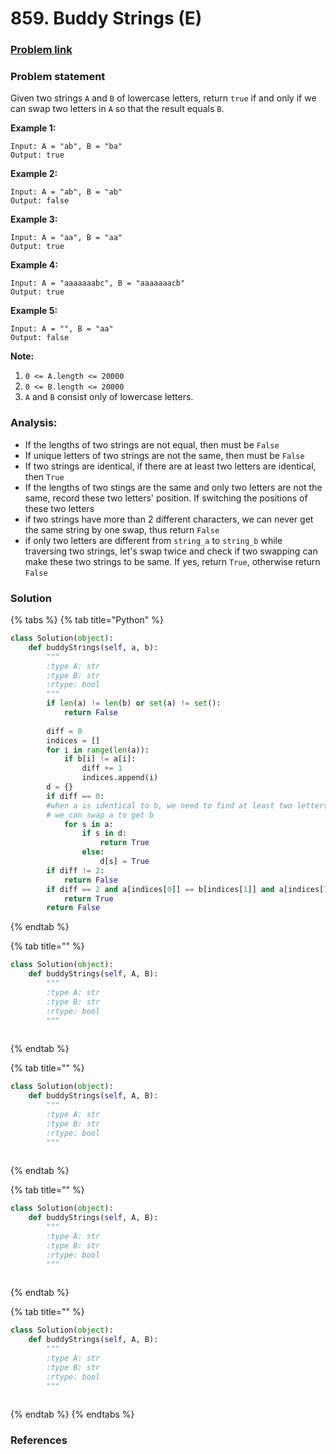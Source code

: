 # 859. Buddy Strings \(E\)

### [Problem link](https://leetcode.com/problems/buddy-strings/)

### Problem statement

Given two strings `A` and `B` of lowercase letters, return `true` if and only if we can swap two letters in `A` so that the result equals `B`.

**Example 1:**

```text
Input: A = "ab", B = "ba"
Output: true
```

**Example 2:**

```text
Input: A = "ab", B = "ab"
Output: false
```

**Example 3:**

```text
Input: A = "aa", B = "aa"
Output: true
```

**Example 4:**

```text
Input: A = "aaaaaaabc", B = "aaaaaaacb"
Output: true
```

**Example 5:**

```text
Input: A = "", B = "aa"
Output: false
```

**Note:**

1. `0 <= A.length <= 20000`
2. `0 <= B.length <= 20000`
3. `A` and `B` consist only of lowercase letters.

### Analysis:

* If the lengths of two strings are not equal, then must be `False`
* If unique letters of two strings are not the same, then must be `False`
* If two strings are identical, if there are at least two letters are identical, then `True`
* If the lengths of two stings are the same and only two letters are not the same, record these two letters' position. If switching the positions of these two letters
* if two strings have more than 2 different characters, we can never get the same string by one swap, thus return `False`
* if only two letters are different from `string_a` to `string_b` while traversing two strings,  let's swap twice and check if two swapping can make these two strings to be same. If yes, return `True`, otherwise return `False`

### Solution

{% tabs %}
{% tab title="Python" %}
```python
class Solution(object):
    def buddyStrings(self, a, b):
        """
        :type A: str
        :type B: str
        :rtype: bool
        """
        if len(a) != len(b) or set(a) != set():
            return False
        
        diff = 0
        indices = []
        for i in range(len(a)):
            if b[i] != a[i]:
                diff += 1
                indices.append(i)
        d = {}
        if diff == 0: 
        #when a is identical to b, we need to find at least two letters in the string so tha
        # we can swap a to get b
            for s in a:
                if s in d:
                    return True
                else:
                    d[s] = True
        if diff != 2:
            return False
        if diff == 2 and a[indices[0]] == b[indices[1]] and a[indices[1]] == b[indices[0]]:
            return True
        return False
```
{% endtab %}

{% tab title="" %}
```python
class Solution(object):
    def buddyStrings(self, A, B):
        """
        :type A: str
        :type B: str
        :rtype: bool
        """
        
```
{% endtab %}

{% tab title="" %}
```python
class Solution(object):
    def buddyStrings(self, A, B):
        """
        :type A: str
        :type B: str
        :rtype: bool
        """
        
```
{% endtab %}

{% tab title="" %}
```python
class Solution(object):
    def buddyStrings(self, A, B):
        """
        :type A: str
        :type B: str
        :rtype: bool
        """
        
```
{% endtab %}

{% tab title="" %}
```python
class Solution(object):
    def buddyStrings(self, A, B):
        """
        :type A: str
        :type B: str
        :rtype: bool
        """
        
```
{% endtab %}
{% endtabs %}

### References

